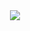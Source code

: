 <div align="center">
	<a href="https://discord.com/users/993599033371279360"><img src="https://lanyard.kyrie25.dev/api/993599033371279360?imgStyle=circle" /></a>  
